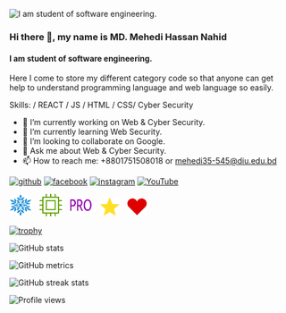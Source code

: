 ![I am student of software engineering.](https://scontent.fdac135-1.fna.fbcdn.net/v/t39.30808-6/308509150_127452093393425_8143076179426050084_n.png?_nc_cat=111&ccb=1-7&_nc_sid=e3f864&_nc_ohc=tdHEzK6FlSgAX-TFbMs&_nc_ht=scontent.fdac135-1.fna&oh=00_AT9rYmr8ugnvgiXxyV7YeqOqZqVAsDBjICEsYa102rOz4g&oe=6333B22C)
### Hi there 👋, my name is MD. Mehedi Hassan Nahid
#### I am student of software engineering.

Here I come to store my different category code so that anyone can get help to understand programming language and web language so easily.

Skills: / REACT / JS / HTML / CSS/ Cyber Security

- 🔭 I’m currently working on Web & Cyber Security. 
- 🌱 I’m currently learning Web Security. 
- 👯 I’m looking to collaborate on Google. 
- 💬 Ask me about Web & Cyber Security. 
- 📫 How to reach me: +8801751508018 or mehedi35-545@diu.edu.bd 


[<img src='https://cdn.jsdelivr.net/npm/simple-icons@3.0.1/icons/github.svg' alt='github' height='40'>](https://github.com/mhnnahid)  [<img src='https://cdn.jsdelivr.net/npm/simple-icons@3.0.1/icons/facebook.svg' alt='facebook' height='40'>](https://www.facebook.com/https://www.facebook.com/mhnnahid111/)  [<img src='https://cdn.jsdelivr.net/npm/simple-icons@3.0.1/icons/instagram.svg' alt='instagram' height='40'>](https://www.instagram.com/mhn_nahid_/)  [<img src='https://cdn.jsdelivr.net/npm/simple-icons@3.0.1/icons/youtube.svg' alt='YouTube' height='40'>](https://www.youtube.com/channel/M_H_N)  

<a href='https://archiveprogram.github.com/'><img src='https://raw.githubusercontent.com/acervenky/animated-github-badges/master/assets/acbadge.gif' width='40' height='40'></a> <a href='https://docs.github.com/en/developers'><img src='https://raw.githubusercontent.com/acervenky/animated-github-badges/master/assets/devbadge.gif' width='40' height='40'></a> <a href='https://github.com/pricing'><img src='https://raw.githubusercontent.com/acervenky/animated-github-badges/master/assets/pro.gif' width='40' height='40'></a> <a href='https://stars.github.com/'><img src='https://raw.githubusercontent.com/acervenky/animated-github-badges/master/assets/starbadge.gif' width='35' height='35'></a> <a href='https://docs.github.com/en/github/supporting-the-open-source-community-with-github-sponsors'><img src='https://raw.githubusercontent.com/acervenky/animated-github-badges/master/assets/sponsorbadge.gif' width='35' height='35'></a> 

[![trophy](https://github-profile-trophy.vercel.app/?username=mhnnahid)](https://github.com/ryo-ma/github-profile-trophy)

![GitHub stats](https://github-readme-stats.vercel.app/api?username=mhnnahid&show_icons=true)  

![GitHub metrics](https://metrics.lecoq.io/mhnnahid)  

![GitHub streak stats](https://github-readme-streak-stats.herokuapp.com/?user=mhnnahid)  

![Profile views](https://gpvc.arturio.dev/mhnnahid)  
